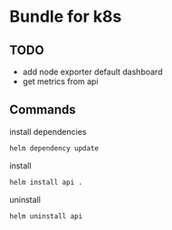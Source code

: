 # Bundle for k8s

## TODO

* add node exporter default dashboard
* get metrics from api

## Commands

install dependencies

```bash
helm dependency update
```

install

```bash
helm install api .
```

uninstall

```bash
helm uninstall api
```
